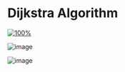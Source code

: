 # Dijkstra Algorithm
[![100%](https://progress-bar.dev/12/?scale=14&title=progress&width=500&color=babaca&suffix=/14)](https://www.acmicpc.net/problem/10433)

![image](https://github.com/wow2658/CodingTest/assets/34699039/38299939-3e99-482d-93ef-ac985cf3f885)

![image](https://github.com/wow2658/CodingTest/assets/34699039/d90ce263-0898-4451-887a-53686ef0499e)
